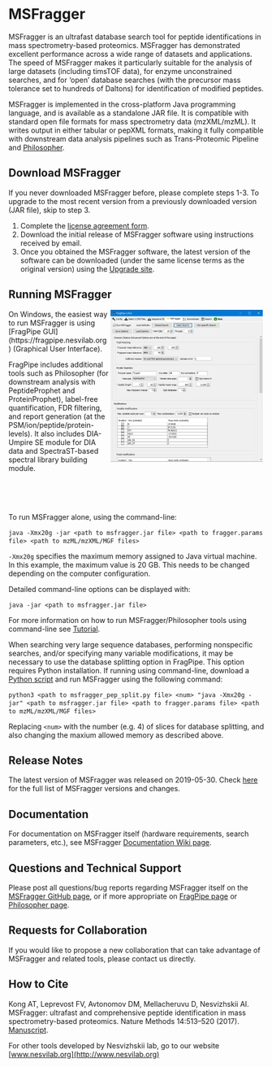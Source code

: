 # MSFragger
MSFragger is an ultrafast database search tool for peptide identifications in mass spectrometry-based proteomics. MSFragger has demonstrated excellent performance across a wide range of datasets and applications. The speed of MSFragger makes it particularly suitable for the analysis of large datasets (including timsTOF data), for enzyme unconstrained searches, and for ‘open’ database searches (with the precursor mass tolerance set to hundreds of Daltons) for identification of modified peptides. 

MSFragger is implemented in the cross-platform Java programming language, and is available as a standalone JAR file. It is compatible with standard open file formats for mass spectrometry data (mzXML/mzML). It writes output in either tabular or pepXML formats, making it fully compatible with downstream data analysis pipelines such as Trans-Proteomic Pipeline and [Philosopher](https://nesvilab.github.io/philosopher/).

## Download MSFragger
If you never downloaded MSFragger before, please complete steps 1-3. To upgrade to the most recent version from a previously downloaded version (JAR file), skip to step 3.

1.	Complete the [license agreement form](http://inventions.umich.edu/technologies/7143_msfragger-ultrafast-and-comprehensive-identification-of-peptides-from-tandem-mass-spectra).
2.	Download the initial release of MSFragger software using instructions received by email.
3.	Once you obtained the MSFragger software, the latest version of the software can be downloaded (under the same license terms as the original version) using the [Upgrade site](https://msfragger.arsci.com/upgrader/). 

## Running MSFragger
<img src="images/4.jpg" width="300px" hspace="3px" align="right"/>
On Windows, the easiest way to run MSFragger is using [FragPipe GUI](https://fragpipe.nesvilab.org) (Graphical User Interface).  

<br>

FragPipe includes additional tools such as Philosopher (for downstream analysis with PeptideProphet and ProteinProphet), label-free quantification, FDR filtering, and report generation (at the PSM/ion/peptide/protein-levels). It also includes DIA-Umpire SE module for DIA data and SpectraST-based spectral library building module.

<br>
<br>
<br>

To run MSFragger alone, using the command-line:
```
java -Xmx20g -jar <path to msfragger.jar file> <path to fragger.params file> <path to mzML/mzXML/MGF files>
```
`-Xmx20g` specifies the maximum memory assigned to Java virtual machine. In this example, the maximum value is 20 GB. This needs to be changed depending on the computer configuration. 

Detailed command-line options can be displayed with:
```
java -jar <path to msfragger.jar file>
```
For more information on how to run MSFragger/Philosopher tools using command-line see [Tutorial](https://github.com/Nesvilab/philosopher/wiki/Processing-Filtering-and-Analyzing-Open-Search-Results-Using-Philosopher).

When searching very large sequence databases, performing nonspecific searches, and/or specifying many variable modifications, it may be necessary to use the database splitting option in FragPipe. This option requires Python installation. If running using command-line, download a [Python script](https://raw.githubusercontent.com/Nesvilab/FragPipe/develop/MSFragger-GUI/tools/msfragger_pep_split.py) and run MSFragger using the following command:
```
python3 <path to msfragger_pep_split.py file> <num> "java -Xmx20g -jar" <path to msfragger.jar file> <path to fragger.params file> <path to mzML/mzXML/MGF files>
```
Replacing `<num>` with the number (e.g. 4) of slices for database splitting, and also changing the maxium allowed memory as described above.  

## Release Notes
The latest version of MSFragger was released on 2019-05-30.
Check [here](CHANGELOG.md) for the full list of MSFragger versions and changes.
 
## Documentation
For documentation on MSFragger itself (hardware requirements, search parameters, etc.), see MSFragger [Documentation Wiki page](https://github.com/Nesvilab/MSFragger/wiki).  

## Questions and Technical Support
Please post all questions/bug reports regarding MSFragger itself on the [MSFragger GitHub page](https://github.com/Nesvilab/MSFragger), or if more appropriate on [FragPipe page](https://github.com/Nesvilab/FragPipe) or [Philosopher page](https://github.com/Nesvilab/philosopher).

## Requests for Collaboration
If you would like to propose a new collaboration that can take advantage of MSFragger and related tools, please contact us directly. 

## How to Cite
Kong AT, Leprevost FV, Avtonomov DM, Mellacheruvu D, Nesvizhskii AI. MSFragger: ultrafast and comprehensive peptide identification in mass spectrometry-based proteomics. Nature Methods 14:513–520 (2017). [Manuscript](https://www.nature.com/articles/nmeth.4256). 

For other tools developed by Nesvizhskii lab, go to our website [www.nesvilab.org](http://www.nesvilab.org)
